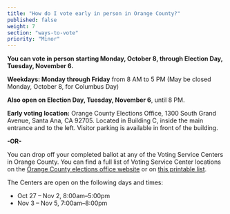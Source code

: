 ```yaml
---
title: "How do I vote early in person in Orange County?"
published: false
weight: 7
section: "ways-to-vote"
priority: "Minor"
---
```


**You can vote in person starting Monday, October 8, through Election Day, Tuesday, November 6.**  

**Weekdays: Monday through Friday** from 8 AM to 5 PM (May be closed Monday, October 8, for Columbus Day)  

**Also open on Election Day, Tuesday, November 6**, until 8 PM.  

**Early voting location:** Orange County Elections Office, 1300 South Grand Avenue, Santa Ana, CA 92705. Located in Building C, inside the main entrance and to the left. Visitor parking is available in front of the building.  

**-OR-**  

You can drop off your completed ballot at any of the Voting Service Centers in Orange County. You can find a full list of Voting Service Center locations on the [Orange County elections office website](https://www.ocvote.com/voting/current-election-info/2018-general-election-info/vote-centers/) or on [this printable list](https://docs.google.com/document/d/1K5RKL0QR6Y-ENSdaRIHRHNxpJyz070MVgez1kmy3DBg/edit?usp=sharing). 

The Centers are open on the following days and times:
- Oct 27 – Nov 2, 8:00am–5:00pm 
- Nov 3 – Nov 5, 7:00am–8:00pm   
